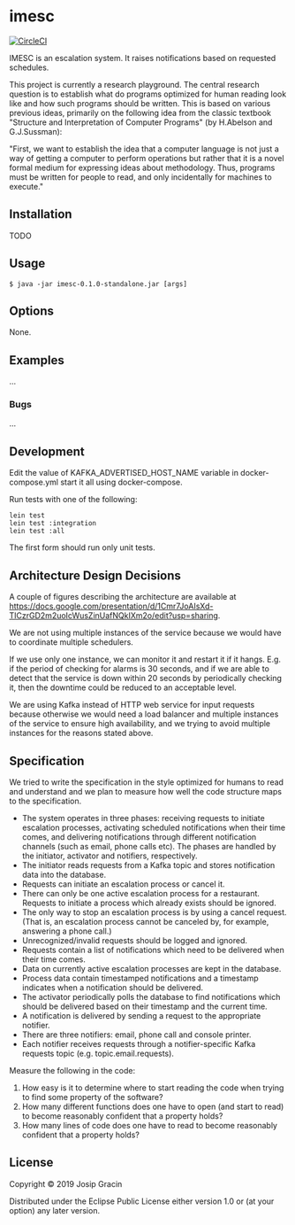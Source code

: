 # imesc

[![CircleCI](https://circleci.com/gh/jgracin/imesc.svg?style=svg)](https://circleci.com/gh/jgracin/imesc)

IMESC is an escalation system. It raises notifications based on requested
schedules.

This project is currently a research playground. The central research question
is to establish what do programs optimized for human reading look like and
how such programs should be written. This is based on various previous ideas,
primarily on the following idea from the classic textbook "Structure and
Interpretation of Computer Programs" (by H.Abelson and G.J.Sussman):

   "First, we want to establish the idea that a computer language is not just a
   way of getting a computer to perform operations but rather that it is a novel
   formal medium for expressing ideas about methodology. Thus, programs must be
   written for people to read, and only incidentally for machines to execute."


## Installation

TODO

## Usage

    $ java -jar imesc-0.1.0-standalone.jar [args]

## Options

None.

## Examples

...

### Bugs

...

## Development
 
Edit the value of KAFKA_ADVERTISED_HOST_NAME variable in docker-compose.yml
start it all using docker-compose.

Run tests with one of the following:

```
lein test
lein test :integration
lein test :all
```

The first form should run only unit tests.

## Architecture Design Decisions

A couple of figures describing the architecture are available at
https://docs.google.com/presentation/d/1Cmr7JoAIsXd-TICzrGD2m2uoIcWusZinUafNQkIXm2o/edit?usp=sharing.

We are not using multiple instances of the service because we would have to
coordinate multiple schedulers.

If we use only one instance, we can monitor it and restart it if it hangs. E.g.
if the period of checking for alarms is 30 seconds, and if we are able to detect
that the service is down within 20 seconds by periodically checking it, then the
downtime could be reduced to an acceptable level.

We are using Kafka instead of HTTP web service for input requests because
otherwise we would need a load balancer and multiple instances of the service to
ensure high availability, and we trying to avoid multiple instances for the
reasons stated above.

## Specification

We tried to write the specification in the style optimized for humans to read
and understand and we plan to measure how well the code structure maps to the
specification.

* The system operates in three phases: receiving requests to initiate escalation
  processes, activating scheduled notifications when their time comes, and
  delivering notifications through different notification channels (such as
  email, phone calls etc). The phases are handled by the initiator, activator
  and notifiers, respectively.
* The initiator reads requests from a Kafka topic and stores notification data
  into the database.
* Requests can initiate an escalation process or cancel it.
* There can only be one active escalation process for a restaurant. Requests to
  initiate a process which already exists should be ignored.
* The only way to stop an escalation process is by using a cancel request. (That
  is, an escalation process cannot be canceled by, for example, answering a
  phone call.)
* Unrecognized/invalid requests should be logged and ignored.
* Requests contain a list of notifications which need to be delivered when their
  time comes.
* Data on currently active escalation processes are kept in the database.
* Process data contain timestamped notifications and a timestamp indicates when
  a notification should be delivered.
* The activator periodically polls the database to find notifications which
  should be delivered based on their timestamp and the current time.
* A notification is delivered by sending a request to the appropriate notifier.
* There are three notifiers: email, phone call and console printer.
* Each notifier receives requests through a notifier-specific Kafka requests
  topic (e.g. topic.email.requests).

Measure the following in the code:

1. How easy is it to determine where to start reading the code when trying to
   find some property of the software?
2. How many different functions does one have to open (and start to read) to
   become reasonably confident that a property holds?
3. How many lines of code does one have to read to become reasonably confident
   that a property holds?

## License

Copyright © 2019 Josip Gracin

Distributed under the Eclipse Public License either version 1.0 or (at
your option) any later version.
